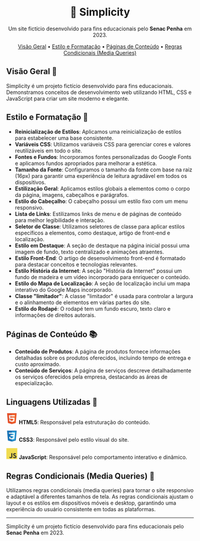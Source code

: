 <!-- Título -->
<h1 align="center">🚀 Simplicity</h1>

<!-- Descrição -->
<p align="center">Um site fictício desenvolvido para fins educacionais pelo <b>Senac Penha</b> em 2023.</p>

<!-- Tópicos -->
<p align="center">
  <a href="#visão-geral">Visão Geral</a> •
  <a href="#estilo-e-formatação">Estilo e Formatação</a> •
  <a href="#páginas-de-conteúdo">Páginas de Conteúdo</a> •
  <a href="#regras-condicionais-media-queries">Regras Condicionais (Media Queries)</a>
</p>

## Visão Geral 📜

Simplicity é um projeto fictício desenvolvido para fins educacionais. Demonstramos conceitos de desenvolvimento web utilizando HTML, CSS e JavaScript para criar um site moderno e elegante.

## Estilo e Formatação 🎨

- **Reinicialização de Estilos**: Aplicamos uma reinicialização de estilos para estabelecer uma base consistente.
- **Variáveis CSS**: Utilizamos variáveis CSS para gerenciar cores e valores reutilizáveis em todo o site.
- **Fontes e Fundos**: Incorporamos fontes personalizadas do Google Fonts e aplicamos fundos apropriados para melhorar a estética.
- **Tamanho da Fonte**: Configuramos o tamanho da fonte com base na raiz (16px) para garantir uma experiência de leitura agradável em todos os dispositivos.
- **Estilização Geral**: Aplicamos estilos globais a elementos como o corpo da página, imagens, cabeçalhos e parágrafos.
- **Estilo do Cabeçalho**: O cabeçalho possui um estilo fixo com um menu responsivo.
- **Lista de Links**: Estilizamos links de menu e de páginas de conteúdo para melhor legibilidade e interação.
- **Seletor de Classe**: Utilizamos seletores de classe para aplicar estilos específicos a elementos, como destaque, artigo de front-end e localização.
- **Estilo em Destaque**: A seção de destaque na página inicial possui uma imagem de fundo, texto centralizado e animações atraentes.
- **Estilo Front-End**: O artigo de desenvolvimento front-end é formatado para destacar conceitos e tecnologias relevantes.
- **Estilo História da Internet**: A seção "História da Internet" possui um fundo de madeira e um vídeo incorporado para enriquecer o conteúdo.
- **Estilo do Mapa de Localização**: A seção de localização inclui um mapa interativo do Google Maps incorporado.
- **Classe "limitador"**: A classe "limitador" é usada para controlar a largura e o alinhamento de elementos em várias partes do site.
- **Estilo do Rodapé**: O rodapé tem um fundo escuro, texto claro e informações de direitos autorais.

## Páginas de Conteúdo 📚

- **Conteúdo de Produtos**: A página de produtos fornece informações detalhadas sobre os produtos oferecidos, incluindo tempo de entrega e custo aproximado.
- **Conteúdo de Serviços**: A página de serviços descreve detalhadamente os serviços oferecidos pela empresa, destacando as áreas de especialização.

## Linguagens Utilizadas 🚀

<img src="https://raw.githubusercontent.com/devicons/devicon/master/icons/html5/html5-original.svg" alt="HTML5" width="30" height="30"> **HTML5**: Responsável pela estruturação do conteúdo.
  
<img src="https://raw.githubusercontent.com/devicons/devicon/master/icons/css3/css3-original.svg" alt="CSS3" width="30" height="30"> **CSS3**: Responsável pelo estilo visual do site.
  
<img src="https://raw.githubusercontent.com/devicons/devicon/master/icons/javascript/javascript-original.svg" alt="JavaScript" width="30" height="30"> **JavaScript**: Responsável pelo comportamento interativo e dinâmico.

## Regras Condicionais (Media Queries) 📱

Utilizamos regras condicionais (media queries) para tornar o site responsivo e adaptável a diferentes tamanhos de tela. As regras condicionais ajustam o layout e os estilos em dispositivos móveis e desktop, garantindo uma experiência do usuário consistente em todas as plataformas.

---

Simplicity é um projeto fictício desenvolvido para fins educacionais pelo **Senac Penha** em 2023.
